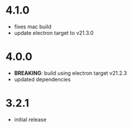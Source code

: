 # 4.1.0
- fixes mac build
- update electron target to v21.3.0


# 4.0.0
- **BREAKING**: build using electron target v21.2.3
- updated dependencies


# 3.2.1
- initial release